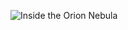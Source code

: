 ![Inside the Orion Nebula](https://apod.nasa.gov/apod/image/1910/M42Detailed_DrudisGoldman_960.jpg)
